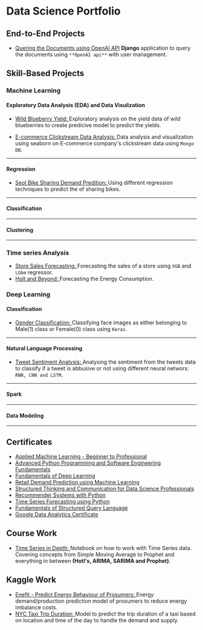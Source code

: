# Data Science Portfolio  #

## End-to-End Projects ##

* [Quering the Documents using OpenAI API](https://github.com/RishabhChaudhary/AskDaVinci) **Django** application to query the documents using `**OpenAI api**` with user management.

## Skill-Based Projects ##

### Machine Learning

#### Exploratory Data Analysis (EDA) and Data Visulization

* [Wild Blueberry Yield: ](Skill-Based-Projects/Machine-Learning/EDA_and_DataViz/Seaborn/Notebooks/wild-blueberry-yield.ipynb) Exploratory analysis on the yield data of wild blueberries to create predicive model to predict the yields.

* [E-commerce Clickstream Data Analysis: ](Skill-Based-Projects/Machine-Learning/EDA_and_DataViz/Seaborn/Notebooks/clickStream-mongo-db.ipynb) Data analysis and visualization using seaborn on E-commerce company's clickstream data using `Mongo DB`.

---

#### Regression
* [Seol Bike Sharing Demand Predition: ](Skill-Based-Projects/Machine-Learning/Regression/Seol_Bike_Sharing) Using different regression techniques to predict the of sharing bikes.

---

#### Classification 

---

#### Clustering 

---

### Time series Analysis

* [Store Sales Forecasting: ](https://github.com/RishabhChaudhary/Data-Science-Portfolio/tree/main/Time-Series/Store-Sales-Forecasting) Forecasting the sales of a store using `XGB` and `LGbm` regressor.
* [Holt and Beyond: ](Time-Series/energy_consumption.ipynb) Forecasting the Energy Consumption.

### Deep Learning

#### Classification

* [Gender Classification: ](https://github.com/RishabhChaudhary/Data-Science-Portfolio/tree/main/Deep-Learning/Classification/Gender-Classification) Classifying face images as either belonging to Male(1) class or Female(0) class using `Keras`.

---

#### Natural Language Processing 
* [Tweet Sentiment Analysis: ](Deep-Learning/NLP/Tweet-Sentiment-Analysis) Analysing the sentiment from the tweets data to classify if a tweet is abbusive or not using different neural networs: `RNN, CNN and LSTM`.
 
---

#### Spark 

---

#### Data Modeling 

---

## Certificates 
* [Applied Machine Learning - Beginner to Professional](https://courses.analyticsvidhya.com/certificates/zygdltw4of)
* [Advanced Python Programming and Software Engineering Fundamentals](https://courses.analyticsvidhya.com/certificates/k9hb4jfcg8)
* [Fundamentals of Deep Learning](https://courses.analyticsvidhya.com/certificates/dohe1y7dw5)
* [Retail Demand Prediction using Machine Learning](https://courses.analyticsvidhya.com/certificates/1gviic8ybf)
* [Structured Thinking and Communication for Data Science Professionals](https://courses.analyticsvidhya.com/certificates/yboe5ugqiq)
* [Recommender Systems with Python](https://courses.analyticsvidhya.com/certificates/tybafb0ubj)
* [Time Series Forecasting using Python](https://courses.analyticsvidhya.com/certificates/hugf2ftpza)
* [Fundamentals of Structured Query Language](https://courses.analyticsvidhya.com/certificates/fuxfdbwsbg)
* [Google Data Analytics Certificate](https://www.credly.com/badges/047b1f56-0fd3-49dd-b20f-dfc724f59ae0/public_url)

## Course Work
* [Time Series in Depth: ](Course-Work/time-series-reading.ipynb) Notebook on how to work with Time Series data. Covering concepts from Simple Moving Average to Prophet and everything in between **(Hotl's, ARIMA, SARIMA and Prophet)**.

## Kaggle Work
* [Enefit - Predict Energy Behaviour of Prosumers: ](notebooks/Enefit-Predict-Energy-Behavior) Energy demand/production prediction model of prosumers to reduce energy imbalance costs.
* [NYC Taxi Trip Duration: ](notebooks/nyc_taxi_trip_duration) Model to predict the trip duration of a taxi based on location and time of the day to handle the demand and supply.

